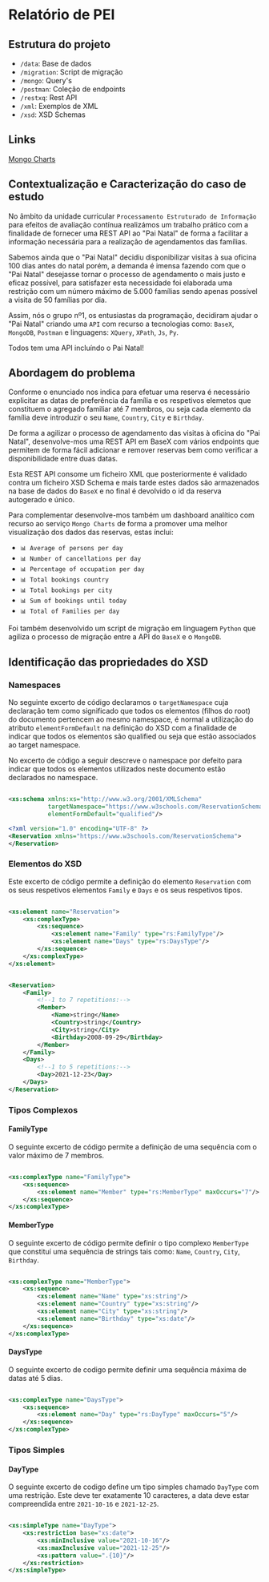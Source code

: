 # Relatório de PEI

## Estrutura do projeto
- `/data`: Base de dados
- `/migration`: Script de migração
- `/mongo`: Query's
- `/postman`: Coleção de endpoints
- `/restxq`: Rest API
- `/xml`: Exemplos de XML
- `/xsd`: XSD Schemas

## Links
[Mongo Charts](google.com)

## Contextualização e Caracterização do caso de estudo
No âmbito da unidade curricular `Processamento Estruturado de Informação` para efeitos de avaliação contínua realizámos 
um trabalho prático com a finalidade de fornecer uma REST API ao "Pai Natal" de forma a facilitar a informação
necessária para a realização de agendamentos das famílias.

Sabemos ainda que o "Pai Natal" decidiu disponibilizar visitas à sua oficina 100 dias antes do natal porém, a demanda é 
imensa fazendo com que o "Pai Natal" desejasse tornar o processo de agendamento o mais justo e eficaz possível, para 
satisfazer esta necessidade foi elaborada uma restrição com um número máximo de 5.000 famílias sendo apenas possível a
visita de 50 famílias por dia.

Assim, nós o grupo nº1, os entusiastas da programação, decidiram ajudar o "Pai Natal" criando uma `API`
com recurso a tecnologias como: `BaseX`, `MongoDB`, `Postman` e linguagens: `XQuery`, `XPath`, `Js`, `Py`.

Todos tem uma API incluíndo o Pai Natal!


## Abordagem do problema
Conforme o enunciado nos indica para efetuar uma reserva é necessário explicitar as datas de preferência da família 
e os respetivos elemetos que constituem o agregado familiar até 7 membros, ou seja cada elemento da família deve
introduzir o seu `Name`, `Country`, `City` e `Birthday`.

De forma a agilizar o processo de agendamento das visitas à oficina do "Pai Natal", desenvolve-mos uma REST API em BaseX
com vários endpoints que permitem de forma fácil adicionar e remover reservas bem como verificar a disponibilidade entre
duas datas.

Esta REST API consome um ficheiro XML que posteriormente é validado contra um ficheiro XSD Schema e mais tarde estes dados
são armazenados na base de dados do `BaseX` e no final é devolvido o id da reserva autogerado e único.

Para complementar desenvolve-mos também um dashboard analítico com recurso ao serviço `Mongo Charts` de forma a promover 
uma melhor visualização dos dados das reservas, estas ínclui: 
- `📊 Average of persons per day`
- `📊 Number of cancellations per day`
- `📊 Percentage of occupation per day`
- `📊 Total bookings country`
- `📊 Total bookings per city`
- `📊 Sum of bookings until today`
- `📊 Total of Families per day`

Foi também desenvolvido um script de migração em linguagem `Python` que agiliza o processo de migração entre a API do 
`BaseX` e o `MongoDB`.

## Identificação das propriedades do XSD

### Namespaces
No seguinte excerto de código declaramos o `targetNamespace` cuja declaração tem como significado que todos 
os elementos (filhos do root) do documento pertencem ao mesmo namespace, é normal a utilização do atributo `elementFormDefault`
na definição do XSD com a finalidade de indicar que todos os elementos são qualified ou seja que estão associados ao target 
namespace.

No excerto de código a seguir descreve o namespace por defeito para indicar que todos os elementos utilizados neste documento 
estão declarados no namespace.
```xml

<xs:schema xmlns:xs="http://www.w3.org/2001/XMLSchema"
           targetNamespace="https://www.w3schools.com/ReservationSchema"
           elementFormDefault="qualified"/>
```

```xml
<?xml version="1.0" encoding="UTF-8" ?>
<Reservation xmlns="https://www.w3schools.com/ReservationSchema">
</Reservation>
```

### Elementos do XSD
Este excerto de código permite a definição do elemento `Reservation` com os seus respetivos 
elementos `Family` e `Days` e os seus respetivos tipos.
```xml

<xs:element name="Reservation">
    <xs:complexType>
        <xs:sequence>
            <xs:element name="Family" type="rs:FamilyType"/>
            <xs:element name="Days" type="rs:DaysType"/>
        </xs:sequence>
    </xs:complexType>
</xs:element>
```

```xml

<Reservation>
    <Family>
        <!--1 to 7 repetitions:-->
        <Member>
            <Name>string</Name>
            <Country>string</Country>
            <City>string</City>
            <Birthday>2008-09-29</Birthday>
        </Member>
    </Family>
    <Days>
        <!--1 to 5 repetitions:-->
        <Day>2021-12-23</Day>
    </Days>
</Reservation>
```

### Tipos Complexos

#### FamilyType
O seguinte excerto de código permite a definição de uma sequência com o valor máximo de 7 membros.
```xml

<xs:complexType name="FamilyType">
    <xs:sequence>
        <xs:element name="Member" type="rs:MemberType" maxOccurs="7"/>
    </xs:sequence>
</xs:complexType>
```

#### MemberType
O seguinte excerto de código permite definir o tipo complexo `MemberType` que constituí uma sequência de 
strings tais como: `Name`, `Country`, `City`, `Birthday`.
```xml

<xs:complexType name="MemberType">
    <xs:sequence>
        <xs:element name="Name" type="xs:string"/>
        <xs:element name="Country" type="xs:string"/>
        <xs:element name="City" type="xs:string"/>
        <xs:element name="Birthday" type="xs:date"/>
    </xs:sequence>
</xs:complexType>
```

#### DaysType
O seguinte excerto de codigo permite definir uma sequência máxima de datas até 5 dias.
```xml

<xs:complexType name="DaysType">
    <xs:sequence>
        <xs:element name="Day" type="rs:DayType" maxOccurs="5"/>
    </xs:sequence>
</xs:complexType>
```

### Tipos Simples

#### DayType
O seguinte excerto de codigo define um tipo simples chamado `DayType` com uma restrição. Este deve ter
exatamente 10 caracteres, a data deve estar compreendida entre `2021-10-16` e `2021-12-25`.
```xml

<xs:simpleType name="DayType">
    <xs:restriction base="xs:date">
        <xs:minInclusive value="2021-10-16"/>
        <xs:maxInclusive value="2021-12-25"/>
        <xs:pattern value=".{10}"/>
    </xs:restriction>
</xs:simpleType>
```